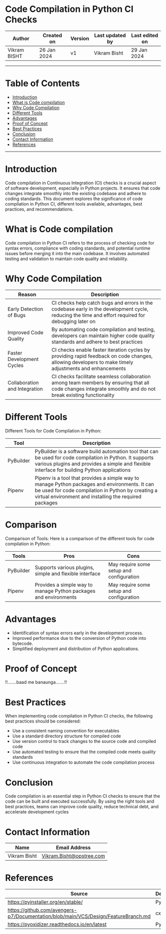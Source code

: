 # Code Compilation in Python CI Checks

|   Author     |  Created on   |  Version   | Last updated by | Last edited on |
| ------------ | --------------| -----------|---------------- |--------------- |
| Vikram BISHT | 26 Jan 2024   |     v1     | Vikram Bisht    | 29 Jan 2024    |

---
# Table of Contents 
+ [Introduction](#introduction)
+ [What is Code compilation](#What-is-Code-compilation)
+ [Why Code Compilation](#Why-Code-Compilation)
+ [Different Tools](#Different-Tools)
+ [Advantages](#Advantages)
+ [Proof of Concept](#Proof-of-Concept)
+ [Best Practices](#Best-Practices)
+ [Conclusion](#conclusion)
+ [Contact Information](#contact-information)
+ [References](#References)
***


# Introduction
Code compilation in Continuous Integration (CI) checks is a crucial aspect of software development, especially in Python projects. It ensures that code changes integrate smoothly into the existing codebase and adhere to coding standards. This document explores the significance of code compilation in Python CI, different tools available, advantages, best practices, and recommendations.

# What is Code compilation

Code compilation in Python CI refers to the process of checking code for syntax errors, compliance with coding standards, and potential runtime issues before merging it into the main codebase. It involves automated testing and validation to maintain code quality and reliability.


# Why Code Compilation

|  Reason                         |        Description                                                                                       |
| ---------                       | -------------------------------------------------------------------------------------------------------- |
| Early Detection of Bugs         | CI checks help catch bugs and errors in the codebase early in the development cycle, reducing the time and effort required for debugging later on  |  
| Improved Code Quality           | By automating code compilation and testing, developers can maintain higher code quality standards and adhere to best practices |
| Faster Development Cycles       | CI checks enable faster iteration cycles by providing rapid feedback on code changes, allowing developers to make timely adjustments and enhancements |
| Collaboration and Integration   | CI checks facilitate seamless collaboration among team members by ensuring that all code changes integrate smoothly and do not break existing functionality|



# Different Tools
Different Tools for Code Compilation in Python:

|  Tool         |        Description                                                                                       |
| ---------     | -------------------------------------------------------------------------------------------------------- |
| PyBuilder     | PyBuilder is a software build automation tool that can be used for code compilation in Python. It supports various plugins and provides a simple and flexible interface for building Python applications   |  
| Pipenv        | Pipenv is a tool that provides a simple way to manage Python packages and environments. It can be used for code compilation in Python by creating a virtual environment and installing the required packages |

# Comparison

Comparison of Tools: Here is a comparison of the different tools for code compilation in Python:

| Tools                    |        Pros                                                        |          Cons                             |
| ------------             | -------------------------------------------------------------------| ------------------------------------------|
| PyBuilder                | Supports various plugins, simple and flexible interface            |  May require some setup and configuration |
| Pipenv                   | Provides a simple way to manage Python packages and environments   | May require some setup and configuration  |


# Advantages

* Identification of syntax errors early in the development process.
* Improved performance due to the conversion of Python code into bytecode.
* Simplified deployment and distribution of Python applications.



# Proof of Concept

!!.......baad me banaunga.......!!


# Best Practices

When implementing code compilation in Python CI checks, the following best practices should be considered:
* Use a consistent naming convention for executables
* Use a standard directory structure for compiled code
* Use version control to track changes to the source code and compiled code
* Use automated testing to ensure that the compiled code meets quality standards
* Use continuous integration to automate the code compilation process

 # Conclusion

Code compilation is an essential step in Python CI checks to ensure that the code can be built and executed successfully. By using the right tools and best practices, teams can improve code quality, reduce technical debt, and accelerate development cycles


# Contact Information

|  Name                     |        	Email Address           |
| ------------              | --------------------------------|
| Vikram Bisht              |  Vikram.Bisht@opstree.com       |  

# References

|  Source                                                                                 |        Description                 |
| ------------                                                                            | -----------------------            |
| https://pyinstaller.org/en/stable/                                                      | PyInstaller                        |  
| https://github.com/avengers-p7/Documentation/blob/main/VCS/Design/FeatureBranch.md      | cx_Freeze                          |	
| https://pyoxidizer.readthedocs.io/en/latest                                             | PyOxidizer                         |
      


